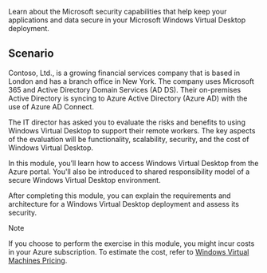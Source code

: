 Learn about the Microsoft security capabilities that help keep your applications and data secure in your Microsoft Windows Virtual Desktop deployment.

## Scenario

Contoso, Ltd., is a growing financial services company that is based in London and has a branch office in New York. The company uses Microsoft 365 and Active Directory Domain Services (AD DS). Their on-premises Active Directory is syncing to Azure Active Directory (Azure AD) with the use of Azure AD Connect.

The IT director has asked you to evaluate the risks and benefits to using Windows Virtual Desktop to support their remote workers. The key aspects of the evaluation will be functionality, scalability, security, and the cost of Windows Virtual Desktop.

In this module, you’ll learn how to access Windows Virtual Desktop from the Azure portal. You'll also be introduced to shared responsibility model of a secure Windows Virtual Desktop environment.

After completing this module, you can explain the requirements and architecture for a Windows Virtual Desktop deployment and assess its security.

> [!NOTE] 
> If you choose to perform the exercise in this module, you might incur costs in your Azure subscription. To estimate the cost, refer to [Windows Virtual Machines Pricing](https://azure.microsoft.com/pricing/details/virtual-machines/windows/?azure-portal=true).
